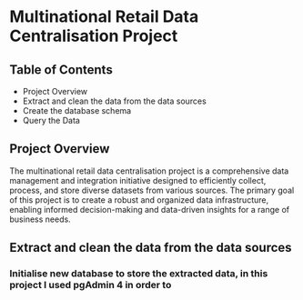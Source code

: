 # Multinational Retail Data Centralisation Project

## Table of Contents
- Project Overview
- Extract and clean the data from the data sources
- Create the database schema
- Query the Data

## Project Overview
The multinational retail data centralisation project is a comprehensive data management and integration initiative designed to efficiently collect, process, and store diverse datasets from various sources. The primary goal of this project is to create a robust and organized data infrastructure, enabling informed decision-making and data-driven insights for a range of business needs.

## Extract and clean the data from the data sources
### Initialise new database to store the extracted data, in this project I used pgAdmin 4 in order to 
